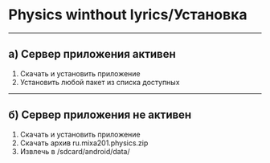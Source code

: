 # Physics winthout lyrics/Установка

-------------------------------------------
а) Сервер приложения активен
-------------------------------------------
1. Скачать и установить приложение
2. Установить любой пакет из списка доступных

-------------------------------------------
б) Сервер приложения не активен
-------------------------------------------
1. Скачать и установить приложение
2. Скачать архив ru.mixa201.physics.zip
3. Извлечь в /sdcard/android/data/

